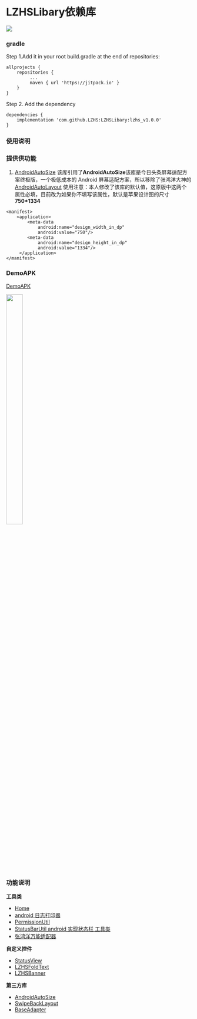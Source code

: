 #  LZHSLibary依赖库
[![](https://img.shields.io/badge/LZHSLibary-lzhs_v1.0.6-brightgreen.svg)](https://jitpack.io/#LZHS/LZHSLibary)

### gradle
Step 1.Add it in your root build.gradle at the end of repositories:

```
allprojects {
    repositories {
 		 ...
 		 maven { url 'https://jitpack.io' }
 	}
}
```

Step 2. Add the dependency

```
dependencies {
    implementation 'com.github.LZHS:LZHSLibary:lzhs_v1.0.0'
}
```  


### 使用说明


### 提供供功能
1. [AndroidAutoSize][AndroidAutoSize]
该库引用了**AndroidAutoSize**该库是今日头条屏幕适配方案终极版，一个极低成本的 Android 屏幕适配方案，所以移除了张鸿洋大神的[AndroidAutoLayout][AndroidAutoLayout]
使用注意：本人修改了该库的默认值，这原版中这两个属性必填，目前改为如果你不填写该属性，默认是苹果设计图的尺寸**750*1334**
```
<manifest>
    <application>
        <meta-data
            android:name="design_width_in_dp"
            android:value="750"/>
        <meta-data
            android:name="design_height_in_dp"
            android:value="1334"/>
     </application>
</manifest>
```


### DemoAPK

[DemoAPK][DemoAPK]   

 <img src="https://github.com/LZHS/LZHSLibary/blob/master/images/qrcode.png" width = 30% height = 40% />


### 功能说明  
**工具类**
> 
* [Home][Home]   
* [android 日志打印器][LogUtils]   
* [PermissionUtil][PermissionUtil]
* [StatusBarUtil android 实现状态栏 工具类][StatusBarUtil]
* [张鸿洋万能适配器][CommonAdapter]

**自定义控件**
>  
* [StatusView][StatusView]
* [LZHSFoldText][LZHSFoldText]
* [LZHSBanner][LZHSBanner]


**第三方库**
>
* [AndroidAutoSize][AndroidAutoSize]
* [SwipeBackLayout][SwipeBackLayout]  
* [BaseAdapter][BaseAdapter]


[AndroidAutoLayout]:https://github.com/hongyangAndroid/AndroidAutoLayout

[AndroidAutoSize]:https://github.com/JessYanCoding/AndroidAutoSize

[BaseAdapter]:https://github.com/hongyangAndroid/baseAdapter

[SwipeBackLayout]:https://github.com/ThirteenKilometers/SwipeBackLayout

[DemoAPK]:https://github.com/LZHS/LZHSLibary/raw/master/testApk/LZHSDemo.apk

[Home]:https://github.com/LZHS/LZHSLibary/wiki

[LogUtils]:https://github.com/LZHS/LZHSLibary/wiki/LogUtils

[PermissionUtil]:https://github.com/LZHS/LZHSLibary/wiki/PermissionUtil

[StatusBarUtil]:https://github.com/LZHS/LZHSLibary/wiki/StatusBarUtil

[CommonAdapter]:https://blog.csdn.net/lmj623565791/article/details/38902805

[LZHSFoldText]:https://github.com/LZHS/LZHSFoldText

[LZHSBanner]:https://github.com/LZHS/LZHSBanner

[StatusView]:https://github.com/LZHS/LZHSLibary/blob/master/library/src/main/java/lzhs/com/library/wedgit/views/StatusView.java


